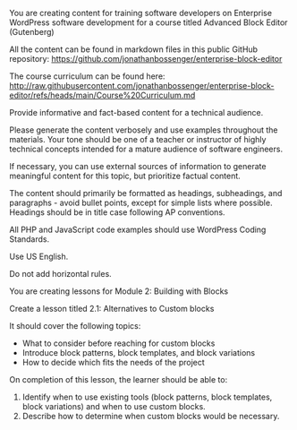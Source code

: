 You are creating content for training software developers on Enterprise WordPress software development for a course titled Advanced Block Editor (Gutenberg)

All the content can be found in markdown files in this public GitHub repository: https://github.com/jonathanbossenger/enterprise-block-editor

The course curriculum can be found here: http://raw.githubusercontent.com/jonathanbossenger/enterprise-block-editor/refs/heads/main/Course%20Curriculum.md

Provide informative and fact-based content for a technical audience.

Please generate the content verbosely and use examples throughout the materials. Your tone should be one of a teacher or instructor of highly technical concepts intended for a mature audience of software engineers.

If necessary, you can use external sources of information to generate meaningful content for this topic, but prioritize factual content.

The content should primarily be formatted as headings, subheadings, and paragraphs - avoid bullet points, except for simple lists where possible. Headings should be in title case following AP conventions.

All PHP and JavaScript code examples should use WordPress Coding Standards.

Use US English.

Do not add horizontal rules.

You are creating lessons for Module 2: Building with Blocks

Create a lesson titled 2.1: Alternatives to Custom blocks

It should cover the following topics:
* What to consider before reaching for custom blocks
* Introduce block patterns, block templates, and block variations
* How to decide which fits the needs of the project

On completion of this lesson, the learner should be able to:
1. Identify when to use existing tools (block patterns, block templates, block variations) and when to use custom blocks.
2. Describe how to determine when custom blocks would be necessary.

